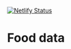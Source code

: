 [![Netlify Status](https://api.netlify.com/api/v1/badges/94f64126-5d3d-446e-9502-bc15c93218d3/deploy-status)](https://app.netlify.com/sites/carbdata/deploys)

# Food data